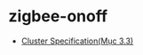 # zigbee-onoff

  * [Cluster Specification(Mục 3.3)](zigbee/07-5123-06-zigbee-cluster-library-specification.pdf)